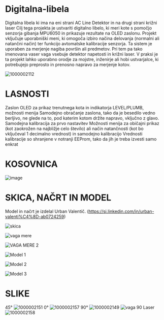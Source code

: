 # Digitalna-libela
Digitalna libela ki ima na eni strani AC Line Detektor in na drugi strani križni laser
Cilj tega projekta je ustvariti digitalno libelo, ki meri kote s pomočjo senzorja gibanja MPU6050 in prikazuje rezultate na OLED zaslonu. Projekt vključuje uporabniški meni, ki omogoča izbiro načina 
delovanja (normalni ali natančni način) ter funkcijo avtomatske kalibracije senzorja. Ta sistem je uporaben za merjenje nagiba površin ali predmetov. Pri tem pa tako imenovana vaser vaga vsebuje detektor
napetosti in križni laser.
V praksi je ta projekt lahko uporabno orodje za mojstre, inženirje ali hobi ustvarjalce, ki potrebujejo preprosto in prenosno napravo za merjenje kotov.

![1000002112](https://github.com/user-attachments/assets/7ee56741-76f6-4726-a3f2-acc91d1d3d5b)

# LASNOSTI
Zaslon OLED za prikaz trenutnega kota in indikatorja LEVEL/PLUMB, možnosti menija
Samodejno obračanje zaslona, ​​tako da je besedilo vedno berljivo, ne glede na to, pod katerim kotom držite napravo, vključno z glavo.
Samodejna kalibracija za prvo nastavitev
Možnosti menija za običajni prikaz (kot zaokrožen na najbližje celo število) ali način natančnosti (kot bo vključeval 1 decimalno vrednost) in samodejno kalibracijo
Vrednosti kalibracije so shranjene v notranji EEProm, tako da jih je treba izvesti samo enkrat

# KOSOVNICA
![image](https://github.com/user-attachments/assets/a5c06b4d-4be9-496d-b1d3-1e89ffcd99ee)


# SKICA, NAČRT IN MODEL
Model in načrt je izdelal Urban Valentič.
(https://si.linkedin.com/in/urban-valenti%C4%8D-ab0724259)

![skica](https://github.com/user-attachments/assets/02c85993-584a-4d18-9119-8665355852a4)

![vaga mere](https://github.com/user-attachments/assets/d1c8a782-7245-40b1-b5a9-f82ec0296d34)

![VAGA MERE 2](https://github.com/user-attachments/assets/75668d19-77c9-4bc8-847c-33b683de9731)

![Model 1](https://github.com/user-attachments/assets/3431bce9-b411-4991-a754-57aa7fae6b70)

![Model 2](https://github.com/user-attachments/assets/af7fe0bc-b186-4d18-a224-1454f428fbb1)

![Model 3](https://github.com/user-attachments/assets/37a3af92-1235-4f78-a8fa-164120ec0939)

# SLIKE
45°
![1000002151](https://github.com/user-attachments/assets/e139922e-4e1e-40cb-8965-6de6fb6f1444)
0°
![1000002157](https://github.com/user-attachments/assets/0190d476-72c1-47d5-8494-ac59084b64f7)
90°
![1000002149](https://github.com/user-attachments/assets/c5fabb26-d635-4574-acef-4d44fc3f30ff)
![vaga 90](https://github.com/user-attachments/assets/b2ecb425-a35c-4bd4-aa5b-6c33c628d676)
Laser
![1000002158](https://github.com/user-attachments/assets/6593571d-1d0e-4735-81f8-3e9cad6b0554)





